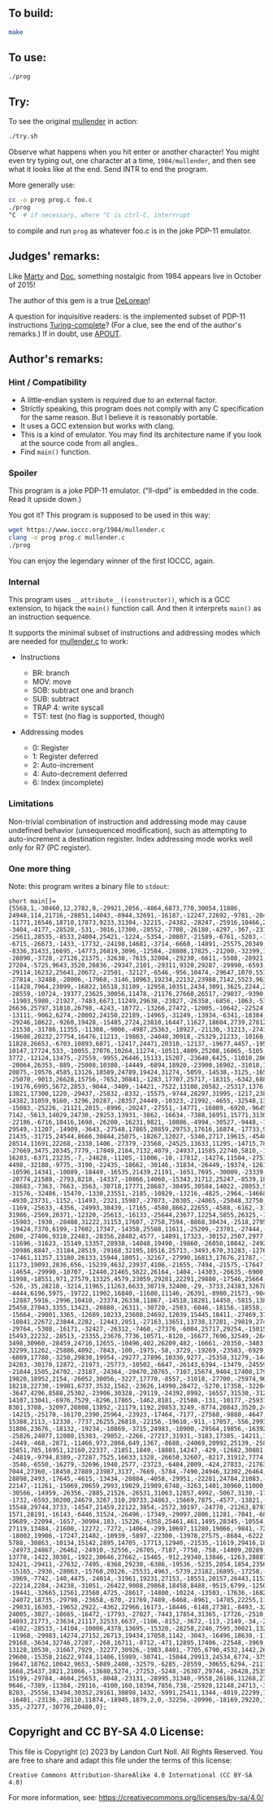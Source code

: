 ## To build:

```sh
make
```


## To use:

```sh
./prog
```


## Try:

To see the original [mullender](mullender.c) in action:

```sh
./try.sh
```

Observe what happens when you hit enter or another character! You might even try
typing out, one character at a time, `1984/mullender`, and then see what it looks
like at the end. Send INTR to end the program.

More generally use:

```sh
cc -o prog prog.c foo.c
./prog
^C	# if necessary, where ^C is ctrl-C, interrrupt
```

to compile and run `prog` as whatever foo.c is in the joke PDP-11 emulator.


## Judges' remarks:

Like [Marty](https://en.wikipedia.org/wiki/Marty_McFly) and
[Doc](https://en.wikipedia.org/wiki/Emmett_Brown), something nostalgic from 1984
appears live in October of 2015!

The author of this gem is a true
[DeLorean](https://en.wikipedia.org/wiki/DeLorean_time_machine)!

A question for inquisitive readers: is the implemented subset of PDP-11
instructions
[Turing-complete](https://en.wikipedia.org/wiki/Turing_completeness)? (For a
clue, see the end of the author's remarks.) If in doubt, use
[APOUT](https://github.com/DoctorWkt/Apout).


## Author's remarks:

### Hint / Compatibility

* A little-endian system is required due to an external factor.
* Strictly speaking, this program does not comply with any C specification for
the same reason.  But I believe it is reasonably portable.
* It uses a GCC extension but works with clang.
* This is a kind of emulator.  You may find its architecture name if you look at
the source code from all angles..
* Find `main()` function.


### Spoiler

This program is a joke PDP-11 emulator.  ("ll-dpd" is embedded in the code.
Read it upside down.)

You got it?  This program is supposed to be used in this way:

```sh
wget https://www.ioccc.org/1984/mullender.c
clang -o prog prog.c mullender.c
./prog
```

You can enjoy the legendary winner of the first IOCCC, again.


### Internal

This program uses `__attribute__((constructor))`, which is a GCC extension, to
hijack the `main()` function call.  And then it interprets `main()` as an
instruction sequence.

It supports the minimal subset of instructions and addressing modes which are
needed for [mullender.c](mullender.c) to work:

* Instructions
  * BR: branch
  * MOV: move
  * SOB: subtract one and branch
  * SUB: subtract
  * TRAP 4: write syscall
  * TST: test (no flag is supported, though)

* Addressing modes
  * 0: Register
  * 1: Register deferred
  * 2: Auto-increment
  * 4: Auto-decrement deferred
  * 6: Index (incomplete)


### Limitations

Non-trivial combination of instruction and addressing mode may cause undefined
behavior (unsequenced modification), such as attempting to auto-increment a
destination register.  Index addressing mode works well only for R7 (PC
register).


### One more thing

Note: this program writes a binary file to `stdout`:

```
short main[]={5568,1,-30460,12,2782,0,-29921,2056,-4864,6873,770,30054,11886,
24948,114,21716,-28851,14043,-8944,32691,-16187,-12247,22692,-9781,-20403,
-11771,16546,18710,17873,9233,31304,-32215,-24382,-28247,-25916,10466,24988,
-3404,-4177,-28528,-531,-3016,17300,-28552,-7708,-26180,-4297,-367,-2312,
-25611,28535,-8533,24004,25421,-1224,-5354,-20807,-21589,-6761,-5203,-1055,
-6715,-26673,-1433,-17732,-24198,14681,-3714,-6660,-14891,-25575,20349,-7701,
-8336,31433,16695,-14773,26819,3096,-12584,-28808,17825,-21200,-32399,15877,
-28890,-3728,-27126,21375,-32630,-7615,32004,-29230,-6611,-5508,-28921,12418,
27204,-5725,9643,3520,26836,-29347,2101,-29311,9320,29287,-29990,-6593,29825,
-29114,16232,25641,20672,-23501,-32127,-6546,-956,10474,-29647,1070,5516,13760,
-27814,-32488,-28006,-17968,-3146,10963,19234,22132,23988,7142,5523,9639,-6888,
-11428,7964,23099,-16822,16518,31109,-12958,10351,2434,3091,3625,2244,27512,
-28559,-10724,-19377,23625,30056,11478,-21176,27660,26517,-29037,-9390,12297,
-11903,5980,-21927,-7483,6671,11249,29638,-23827,-26358,-6856,-1063,-5303,
26636,25797,31818,26798,-4243,-18772,-13266,27472,-12005,-10642,-22524,24373,
-13111,-9062,6274,-20002,24150,22189,-14965,-31249,-13934,-6341,-18384,-32054,
-29246,10622,-9260,19428,-15485,2724,23810,16447,11627,18604,2739,27812,30295,
-21538,-31786,11355,-11308,-9006,-4987,25363,-18927,-21130,-31213,-27411,17231,
-19608,20232,27754,16476,11213,-19803,-24048,30918,-25329,21233,-10160,13519,
11828,26653,-6703,10893,6871,-12417,24471,20310,-12137,-19677,4457,-19530,
10147,17724,533,-10055,27076,10264,11274,-10511,4809,25208,16065,-5105,-19953,
3772,-12124,13475,-27559,-9955,26446,15133,15207,-23640,6425,-11010,28688,
-20064,26353,-889,-25008,10380,-14449,-6894,18920,-23900,16902,-31018,16093,
20875,-19576,4585,13126,18589,24789,19424,31274,-5059,-14538,-3125,-16527,
-25070,-9013,26628,15756,-7652,30841,-1283,17707,25717,-18315,-6342,6880,
-19176,6995,5672,2853,-9044,-3409,-14421,-7522,13108,20582,-25317,1376,-5648,
13821,17300,1220,-29437,-25832,-8332,-15575,-9744,28297,31995,-1217,23852,
14382,31059,9160,-3296,20287,-28357,24449,-10323,-21992,-4655,-32548,13237,
-15083,-25226,-21121,2015,-8996,-20247,-27551,-14771,-16089,-6920,-9645,21578,
7142,-5613,14029,24730,-29253,13931,-3862,-16634,-7388,16951,15771,31302,
-22186,-6716,18416,1698,-26200,-16231,9821,-10886,-4994,-30527,-9448,-16923,
29549,-11207,-14909,-3643,-27548,17865,28859,29753,17616,16874,-17733,9424,
21435,-31715,24544,8666,30844,25075,-18267,12027,-5346,2717,19615,-4548,-21763,
28514,11691,22268,-2338,1406,-27379,-23568,-24525,13633,11295,-14715,7877,
-27669,3475,20345,7779,-17849,2184,7132,4079,-24937,11585,22740,5810,-10855,
16203,-6371,23235,-7,-24828,-11205,-11006,-10,-17812,-14274,11504,-27517,463,
4498,-32180,-9775,-3190,-22435,-18662,-30146,-31834,-26449,-19374,-12616,
-10596,14341,-10089,-18449,-16535,21439,21191,-1651,7695,-30009,-23339,-8675,
-20774,21588,-2793,8218,-14337,-10866,14060,-15343,31712,25247,-8539,18074,
-28683,-7363,-7663,-3563,-30718,17771,28687,-30495,30584,14022,-28053,5292,
-31576,-32486,-15470,-1330,23551,-2185,-10829,-13216,-4825,-2964,-14668,24559,
-4930,23731,-1152,-11493,-2321,15987,-27073,-20305,-24065,-25048,32750,-27440,
-1169,-25633,-4356,-24993,30439,-17165,-4580,8662,22655,-4588,-6162,-3122,
31986,-2569,20371,-12320,-25613,-16133,-25644,23677,12254,5855,26325,-13425,
-15903,-1930,-28488,31222,31153,17607,-2758,7594,-8868,30434,-2518,27956,
-19424,7370,6199,-17602,17347,-14358,25588,11611,-25209,-23701,-27444,-29788,
2680,-27406,9318,22483,-28356,28482,4577,-14891,17323,-30152,2507,2977,5004,
-11696,-31623,-15149,13357,28938,-14048,19490,-19860,-26050,10842,-24922,
-20986,8847,-31184,28519,-29168,32195,10516,25713,-3493,670,31283,-12769,
-17461,11357,13180,26133,15944,18051,-32167,-27990,16813,17676,21787,-17578,
11173,19093,2836,656,-15239,4632,23937,4106,-21655,-7494,-21575,-17647,-18465,
-14654,-29990,-10707,-12440,21465,5822,26164,-1404,-14303,-26635,-6900,-23611,
11998,-18551,971,27579,13325,4579,23059,29281,22291,29880,-17546,25664,-14990,
-526,-35,28218,-3214,11965,11263,6633,30719,32400,-29,-3733,24383,32678,-27542,
-4444,6196,5975,-19722,11902,16840,-11680,11146,-26391,-8980,21573,-9043,2349,
-12887,5916,-2996,10410,-23374,26338,11867,-14518,18281,14450,-5815,13842,359,
25450,27043,3355,13423,-20880,-26311,-30720,-2503,-6046,-18156,-18558,-14774,
-15664,-29001,3365,-12689,10233,23608,24692,12039,15445,18411,-27469,3764,
-10841,22672,23844,2282,-12443,2851,-27163,13651,13738,17201,-29819,27414,
-29764,-5308,-16171,-32427,-26312,-7460,-27376,-6004,25717,29254,-15015,8754,
15493,22232,-28513,-23355,23676,7736,10571,-8120,-16677,7696,32549,-2646,25538,
3498,30960,-28459,24716,12655,-10496,402,26209,482,-16661,-20350,-3403,14015,
32299,11262,-25886,4092,-7843,-100,-1975,-58,-3729,-19269,-23583,-6929,20000,
-6089,17780,-3250,29830,19954,-29277,27896,10330,9277,-25358,31279,-14454,
24203,-30170,12872,-21973,-25773,-10502,-6647,-26143,6394,-13479,-24559,23007,
-21844,1505,24702,-23187,-24364,-20470,20765,-7107,15674,9404,17408,17964,
19820,18952,2154,-26052,30056,-3227,17770,-8557,-31018,-27700,-25974,9003,
18218,22730,-19981,6737,3532,1562,-23626,14990,28472,-5270,17358,-32204,-29197,
-3647,4296,8588,25302,-23906,30328,-29119,-24392,8992,-16557,31530,-31216,
14107,13041,-6976,7529,-8296,17865,-1462,8181,-21588,-131,-10177,-25931,-14627,
8301,3708,-32097,20808,13892,-21179,1192,20853,3249,-8774,20843,3520,24954,
-14215,-25170,-16170,2390,25964,-23923,-17464,-7177,-27568,-9880,-4647,-7323,
15388,2113,-12338,-7737,26255,26818,-22156,-19610,-911,-17057,-556,29935,27647,
31806,23676,-18132,-19234,-10869,-3715,24983,-10900,-29564,19856,-16392,-31860,
-25826,24077,12080,15383,-29852,-2266,-27217,31931,-3183,17385,-14211,19050,
-2449,-468,-2871,-11466,973,2866,649,1367,-8688,-24069,20992,25139,-25850,1184,
15851,785,16951,12160,22337,-21851,1849,-18801,14247,-429,-12682,30881,-11273,
-24819,-9794,8389,-27287,7525,16633,1328,-26650,32607,-8217,31912,7774,-16188,
-3546,-6550,-16279,-32696,1940,2577,-23723,-6484,2009,-424,27833,-21763,-13902,
7044,27360,-18450,27889,23987,3137,-7669,-5784,-7490,24946,32302,26464,-15513,
28898,2493,-17645,-4615,-13434,-20884,-4058,-29951,-22281,24784,21083,-8536,
22147,-11261,-15069,20659,2993,19029,21909,6748,-3263,1401,30960,11000,-16871,
-30566,-14959,-26356,-2885,21526,-26531,31063,12857,4992,-5067,3130,-17602,
-1732,-6593,30200,24679,3267,310,20733,24863,-15669,7875,-4577,-13821,-22325,
15548,29744,3733,-14547,21459,22122,3854,-2572,30197,-24770,-21263,8793,-8316,
1571,28191,-16143,-6446,31524,-26496,-17349,-29097,2806,11281,-7041,-683,14149,
19689,-22094,-1657,-30904,183,-15226,-6358,25461,461,1495,28345,-10554,-4004,
27119,13484,-21600,-12272,-7272,-14064,-299,10697,11280,19066,-9841,-7265,
-18002,19906,-17247,21482,-10939,-5897,-22300,-13978,27575,-8684,-6222,-19041,
5788,-30863,-10134,15142,2895,14705,-17713,12940,-21535,-11619,29416,18417,
-24973,24867,-26462,-24910,-32556,-26705,-7187,-7750,-758,-14809,20289,9260,
13778,-1422,30301,-1922,30646,27662,-15465,-912,29340,13846,-1263,28887,-20019,
32421,-29411,-27632,-7495,-8368,29230,-6386,-19536,-5235,2054,1854,23563,12348,
-15165,-2936,-28063,-15760,20126,-25531,4963,-5739,23182,16895,-17258,-10470,
-3969,-7742,-140,4475,-24014,-31961,19231,27153,-18551,20157,26443,11530,
-22214,2284,-24238,-31051,-26422,9088,29868,18458,8488,-9515,6799,-12507,54,
-19441,-32665,12561,23560,4725,-28617,-14800,-10224,-13503,-17636,-16823,
-24072,18735,-29798,-23658,-670,-21769,7489,-6468,-8961,-14785,22255,11582,
-29831,16303,-19652,2922,-4362,22966,16173,-18446,-6148,27381,-8493,-32289,
24005,-3027,-18665,-16472,-17793,-27027,-7443,17854,31365,-17726,-2510,-17546,
14893,21773,-23634,21117,32533,6637,-1106,-8152,-3672,-113,-2149,-34,-22700,
-4102,-28533,-14104,-10086,4378,13695,-15320,-28258,2246,7595,30021,13281,
-11968,-29983,14274,27152,26713,19434,17058,1142,-3043,-16496,18630,-11976,
29168,-3634,32746,27287,-268,16711,-8712,-471,12895,17406,-22548,-3969,-10733,
13128,10530,-31667,7929,-32277,30926,-1983,8401,-7705,6790,4532,1442,26728,
29600,-15358,21622,9744,11406,15989,-30741,-15044,29913,24534,6774,-3755,17623,
19647,18762,10042,9653,-5889,2408,-32579,-6285,-28559,-30655,6294,-21175,4390,
1668,25437,2821,21066,-13680,5274,-27253,-5248,-26307,29744,-26428,25358,17196,
15199,-29784,-4604,25653,-8048,-23131,-28995,31340,-9558,26186,11268,27916,
9646,-7389,-11384,-29116,-4100,160,18394,7856,738,-25920,12148,24713,-31664,
8203,-25556,13494,30352,29161,30898,1432,-5991,25411,1344,-4019,22299,15685,
-16401,-23136,-28110,11874,-18945,1879,2,0,-32256,-20996,-18169,29220,12,0,0,0,
335,-27277,-30776,20480,0};
```


## Copyright and CC BY-SA 4.0 License:

This file is Copyright (c) 2023 by Landon Curt Noll.  All Rights Reserved.
You are free to share and adapt this file under the terms of this license:

    Creative Commons Attribution-ShareAlike 4.0 International (CC BY-SA 4.0)

For more information, see: https://creativecommons.org/licenses/by-sa/4.0/
